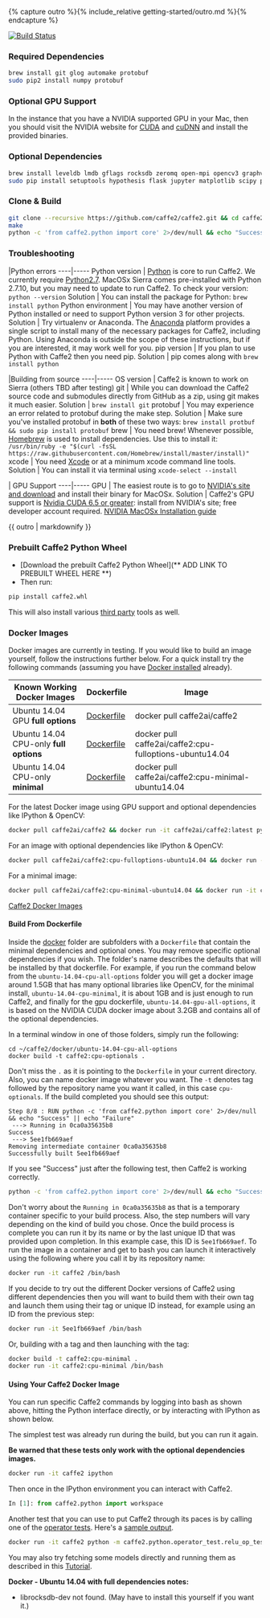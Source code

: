 {% capture outro %}{% include_relative getting-started/outro.md %}{% endcapture %}

<block class="mac compile" />

[![Build Status](https://travis-ci.org/caffe2/caffe2.svg?branch=master)](https://travis-ci.org/caffe2/caffe2)

### Required Dependencies

```bash
brew install git glog automake protobuf
sudo pip2 install numpy protobuf
```

### Optional GPU Support

In the instance that you have a NVIDIA supported GPU in your Mac, then you should visit the NVIDIA website for [CUDA](https://developer.nvidia.com/cuda-downloads) and [cuDNN](https://developer.nvidia.com/cudnn) and install the provided binaries.

### Optional Dependencies

```bash
brew install leveldb lmdb gflags rocksdb zeromq open-mpi opencv3 graphviz
sudo pip install setuptools hypothesis flask jupyter matplotlib scipy pydot tornado python-nvd3 scikit-image pyyaml
```

### Clone & Build

```bash
git clone --recursive https://github.com/caffe2/caffe2.git && cd caffe2
make
python -c 'from caffe2.python import core' 2>/dev/null && echo "Success" || echo "Failure"
```

### Troubleshooting

|Python errors
----|-----
Python version | [Python](https://www.python.org/) is core to run Caffe2. We currently require [Python2.7](https://www.python.org/download/releases/2.7/). MacOSx Sierra comes pre-installed with Python 2.7.10, but you may need to update to run Caffe2. To check your version: `python --version`
Solution | You can install the package for Python: `brew install python`
Python environment | You may have another version of Python installed or need to support Python version 3 for other projects.
Solution | Try virtualenv or Anaconda. The [Anaconda](https://www.continuum.io/downloads) platform provides a single script to install many of the necessary packages for Caffe2, including Python. Using Anaconda is outside the scope of these instructions, but if you are interested, it may work well for you.
pip version | If you plan to use Python with Caffe2 then you need pip.
Solution | pip comes along with `brew install python`

|Building from source
----|-----
OS version | Caffe2 is known to work on Sierra (others TBD after testing)
git | While you can download the Caffe2 source code and submodules directly from GitHub as a zip, using git makes it much easier.
Solution | `brew install git`
protobuf | You may experience an error related to protobuf during the make step.
Solution | Make sure you've installed protobuf in **both** of these two ways: `brew install protbuf && sudo pip install protobuf`
brew | You need brew! Whenever possible, [Homebrew](http://brew.sh) is used to install dependencies. Use this to install it: `/usr/bin/ruby -e "$(curl -fsSL https://raw.githubusercontent.com/Homebrew/install/master/install)"`
xcode | You need [Xcode](https://developer.apple.com/xcode/) or at a minimum xcode command line tools.
Solution | You can install it via terminal using `xcode-select --install`

| GPU Support
----|-----
GPU | The easiest route is to go to [NVIDIA's site and download](https://developer.nvidia.com/cuda-downloads) and install their binary for MacOSx.
Solution | Caffe2's GPU support is [Nvidia CUDA 6.5 or greater](https://developer.nvidia.com/cuda-zone): install from NVIDIA's site; free developer account required. [NVIDIA MacOSx Installation guide](http://docs.nvidia.com/cuda/cuda-installation-guide-mac-os-x/)

{{ outro | markdownify }}

<block class="mac prebuilt" />

### Prebuilt Caffe2 Python Wheel

- [Download the prebuilt Caffe2 Python Wheel](** ADD LINK TO PREBUILT WHEEL HERE **)
- Then run:

```bash
pip install caffe2.whl
```

This will also install various [third party](#whats-in-third-party) tools as well.

<block class="mac docker" />

### Docker Images

Docker images are currently in testing. If you would like to build an image yourself, follow the instructions further below. For a quick install try the following commands (assuming you have [Docker installed](https://www.docker.com/products/overview) already).

| Known Working Docker Images | Dockerfile | Image
----|----|----
Ubuntu 14.04 GPU **full options** | [Dockerfile](https://github.com/caffe2/caffe2/blob/gh-pages/docker/ubuntu-14.04-gpu-all-options/Dockerfile) | docker pull caffe2ai/caffe2
Ubuntu 14.04 CPU-only **full options** | [Dockerfile](https://github.com/caffe2/caffe2/blob/gh-pages/docker/ubuntu-14.04-cpu-all-options/Dockerfile) | docker pull caffe2ai/caffe2:cpu-fulloptions-ubuntu14.04
Ubuntu 14.04 CPU-only **minimal** | [Dockerfile](https://github.com/caffe2/caffe2/blob/gh-pages/docker/ubuntu-14.04-cpu-minimal/Dockerfile) | docker pull caffe2ai/caffe2:cpu-minimal-ubuntu14.04

For the latest Docker image using GPU support and optional dependencies like IPython & OpenCV:

```bash
docker pull caffe2ai/caffe2 && docker run -it caffe2ai/caffe2:latest python -m caffe2.python.operator_test.relu_op_test
```

For an image with optional dependencies like IPython & OpenCV:

```bash
docker pull caffe2ai/caffe2:cpu-fulloptions-ubuntu14.04 && docker run -it caffe2ai/caffe2:cpu-fulloptions-ubuntu14.04 python -m caffe2.python.operator_test.relu_op_test
```

For a minimal image:

```bash
docker pull caffe2ai/caffe2:cpu-minimal-ubuntu14.04 && docker run -it caffe2ai/caffe2:cpu-minimal-ubuntu14.04 python -m caffe2.python.operator_test.relu_op_test
```

[Caffe2 Docker Images](https://hub.docker.com/r/caffe2ai/caffe2/tags/)

#### Build From Dockerfile

Inside the [docker](../docker) folder are subfolders with a `Dockerfile` that contain the minimal dependencies and optional ones. You may remove specific optional dependencies if you wish. The folder's name describes the defaults that will be installed by that dockerfile. For example, if you run the command below from the `ubuntu-14.04-cpu-all-options` folder you will get a docker image around 1.5GB that has many optional libraries like OpenCV, for the minimal install, `ubuntu-14.04-cpu-minimal`, it is about 1GB and is just enough to run Caffe2, and finally for the gpu dockerfile, `ubuntu-14.04-gpu-all-options`, it is based on the NVIDIA CUDA docker image about 3.2GB and contains all of the optional dependencies.

In a terminal window in one of those folders, simply run the following:

```
cd ~/caffe2/docker/ubuntu-14.04-cpu-all-options
docker build -t caffe2:cpu-optionals .
```

Don't miss the `.` as it is pointing to the `Dockerfile` in your current directory. Also, you can name docker image whatever you want. The `-t` denotes tag followed by the repository name you want it called, in this case `cpu-optionals`. If the build completed you should see this output:

```
Step 8/8 : RUN python -c 'from caffe2.python import core' 2>/dev/null && echo "Success" || echo "Failure"
 ---> Running in 0ca0a35635b8
Success
 ---> 5ee1fb669aef
Removing intermediate container 0ca0a35635b8
Successfully built 5ee1fb669aef
```

If you see "Success" just after the following test, then Caffe2 is working correctly.

```bash
python -c 'from caffe2.python import core' 2>/dev/null && echo "Success" || echo "Failure"
```

Don't worry about the `Running in 0ca0a35635b8` as that is a temporary container specific to your build process. Also, the step numbers will vary depending on the kind of build you chose.
Once the build process is complete you can run it by its name or by the last unique ID that was provided upon completion. In this example case, this ID is `5ee1fb669aef`. To run the image in a container and get to bash you can launch it interactively using the following where you call it by its repository name:

```bash
docker run -it caffe2 /bin/bash
```

If you decide to try out the different Docker versions of Caffe2 using different dependencies then you will want to build them with their own tag and launch them using their tag or unique ID instead, for example using an ID from the previous step:

```bash
docker run -it 5ee1fb669aef /bin/bash
```

Or, building with a tag and then launching with the tag:

```bash
docker build -t caffe2:cpu-minimal .
docker run -it caffe2:cpu-minimal /bin/bash
```

#### Using Your Caffe2 Docker Image

You can run specific Caffe2 commands by logging into bash as shown above, hitting the Python interface directly, or by interacting with IPython as shown below.

The simplest test was already run during the build, but you can run it again.

**Be warned that these tests only work with the optional dependencies images.**

```bash
docker run -it caffe2 ipython
```

Then once in the IPython environment you can interact with Caffe2.

```python
In [1]: from caffe2.python import workspace
```

Another test that you can use to put Caffe2 through its paces is by calling one of the [operator tests](https://github.com/caffe2/caffe2/blob/master/caffe2/python/operator_test/relu_op_test.py). Here's a [sample output](https://gist.github.com/aaronmarkham/dcdb284065c9ea4569214bcb0ca3a858).

```bash
docker run -it caffe2 python -m caffe2.python.operator_test.relu_op_test
```

You may also try fetching some models directly and running them as described in this [Tutorial](../tutorials/Loading_Pretrained_Models.ipynb).

**Docker - Ubuntu 14.04 with full dependencies notes:**

- librocksdb-dev not found. (May have to install this yourself if you want it.)
